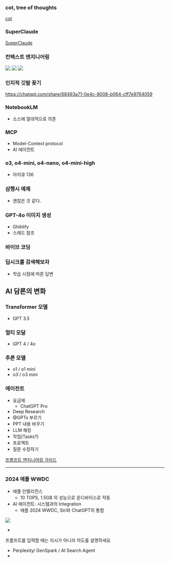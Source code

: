 ### cot, tree of thoughts

[cot](https://process-mining.tistory.com/217)

### SuperClaude

[SuperClaude](https://www.youtube.com/watch?v=4ndOjpo2wS4)

### 컨텍스트 엔지니어링

![](attachments/chatgpt-toon-1.png)
![](attachments/chatgpt-toon-2.png)
![](attachments/chatgpt-toon-3.png)

### 인지적 깃발 꽂기

https://chatgpt.com/share/68493a71-0e4c-8008-b064-cff7e9764059

### NotebookLM

- 소스에 절대적으로 의존

### MCP

- Model-Context protocol
- AI 에이전트

### o3, o4-mini, o4-nano, o4-mini-high

- 아이큐 136

### 삼행시 예제

- 괜찮은 것 같다.

### GPT-4o 이미지 생성

- Ghiblify
- 스레드 참조

### 바이브 코딩

### 딥시크를 검색해보자

- 학습 시점에 따른 답변

## AI 담론의 변화

### Transformer 모델

- GPT 3.5

### 멀티 모달

- GPT 4 / 4o

### 추론 모델

- o1 / o1 mini
- o3 / o3 mini

### 에이전트

- 요금제
	- ChatGPT Pro
- Deep Research
- @GPTs 부르기
- PPT 내용 바꾸기
- LLM 해킹
- 작업(Tasks?)
- 프로젝트
- 질문 수정하기

[프롬프트 엔지니어링 가이드](https://www.promptingguide.ai/kr)

---

### 2024 애플 WWDC

- 애플 인텔리전스
	- 10 TOPS, 1.5GB 의 성능으로 온디바이스로 작동
- AI 에이전트: 시스템과의 Integration
	- 애플 2024 WWDC, Siri와 ChatGPT의 통합

![](attachments/chatgpt-apple_inteligence.png)

-

프롬프트를 입력할 때는 지시가 아니라 의도를 설명하세요


- Perplexity/ GenSpark / AI Search Agent
- 